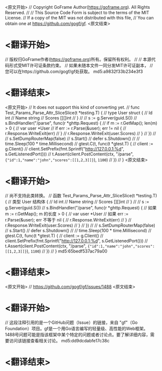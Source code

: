 
<原文开始>
// Copyright GoFrame Author(https://goframe.org). All Rights Reserved.
//
// This Source Code Form is subject to the terms of the MIT License.
// If a copy of the MIT was not distributed with this file,
// You can obtain one at https://github.com/gogf/gf.
<原文结束>

# <翻译开始>
// 版权归GoFrame作者(https://goframe.org)所有。保留所有权利。
//
// 本源代码形式受MIT许可证条款约束。
// 如果未随本文件一同分发MIT许可证副本，
// 您可以在https://github.com/gogf/gf处获取。 md5:a9832f33b234e3f3
# <翻译结束>


<原文开始>
// It does not support this kind of converting yet.
// func Test_Params_Parse_Attr_SliceSlice(t *testing.T) {
//	type User struct {
//		Id     int
//		Name   string
//		Scores [][]int
//	}
//	//	s := g.Server(guid.S())
//	s.BindHandler("/parse", func(r *ghttp.Request) {
//		if m := r.GetMap(); len(m) > 0 {
//			var user *User
//			if err := r.Parse(&user); err != nil {
//				r.Response.WriteExit(err)
//			}
//			r.Response.WriteExit(user.Scores)
//		}
//	})
//	//	s.SetDumpRouterMap(false)
//	s.Start()
//	defer s.Shutdown()
//
//	time.Sleep(100 * time.Millisecond)
//	gtest.C(t, func(t *gtest.T) {
//		client := g.Client()
//		client.SetPrefix(fmt.Sprintf("http://127.0.0.1:%d", s.GetListenedPort()))
//		t.Assert(client.PostContent(ctx, "/parse", `{"id":1,"name":"john","scores":[[1,2,3]]}`), `1100`)
//	})
// }
<原文结束>

# <翻译开始>
// 尚不支持此类转换。
// 函数 Test_Params_Parse_Attr_SliceSlice(t *testing.T) {
// 类型 User 结构体 {
//     Id     int
//     Name   string
//     Scores [][]int
// }
// // s := g.Server(guid.S())
// s.BindHandler("/parse", func(r *ghttp.Request) {
//     如果 m := r.GetMap(); m 的长度 > 0 {
//         var user *User
//         如果 err := r.Parse(&user); err 不等于 nil {
//             r.Response.WriteExit(err)
//         }
//         r.Response.WriteExit(user.Scores)
//     }
// })
// // s.SetDumpRouterMap(false)
// s.Start()
// defer s.Shutdown()
//
// time.Sleep(100 * time.Millisecond)
// gtest.C(t, func(t *gtest.T) {
//     client := g.Client()
//     client.SetPrefix(fmt.Sprintf("http://127.0.0.1:%d", s.GetListenedPort()))
//     t.Assert(client.PostContent(ctx, "/parse", `{"id":1,"name":"john","scores":[[1,2,3]]}`), `1100`)
// })
// } md5:65bedf537ac79a00
# <翻译结束>


<原文开始>
// https://github.com/gogf/gf/issues/1488
<原文结束>

# <翻译开始>
// 这段注释引用的是一个GitHub问题（Issue）的链接，来自 "gf"（Go Foundation）项目。gf是一个用Go语言编写的轻量级、高性能的Web框架。1488号问题可能是指该框架中某个特定的问题或者讨论点。要了解详细内容，需要访问该链接查看相关讨论。 md5:dd9dcdabfe17c38c
# <翻译结束>

